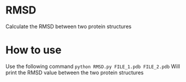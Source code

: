 # RMSD
Calculate the RMSD between two protein structures

# How to use
Use the following command `python RMSD.py FILE_1.pdb FILE_2.pdb`
Will print the RMSD value between the two protein structures
